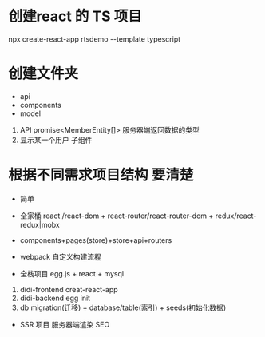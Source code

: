 
# 创建react 的 TS  项目
npx create-react-app rtsdemo --template typescript


# 创建文件夹 
- api
- components
- model
1. API promise<MemberEntity[]>
    服务器端返回数据的类型
2. 显示某一个用户 子组件

# 根据不同需求项目结构 要清楚

- 简单

- 全家桶
react /react-dom +
react-router/react-router-dom + redux/react-redux|mobx
- components+pages(store)+store+api+routers


- webpack 自定义构建流程

- 全栈项目 egg.js + react + mysql

1. didi-frontend    creat-react-app
2. didi-backend   egg init
3. db  migration(迁移) + database/table(索引) + seeds(初始化数据)



- SSR 项目  服务器端渲染
 SEO 




